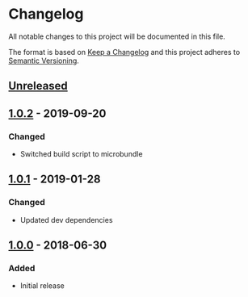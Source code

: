 # Changelog
All notable changes to this project will be documented in this file.

The format is based on [Keep a Changelog](http://keepachangelog.com/en/1.0.0/)
and this project adheres to [Semantic Versioning](http://semver.org/spec/v2.0.0.html).

## [Unreleased]

## [1.0.2] - 2019-09-20
### Changed
- Switched build script to microbundle

## [1.0.1] - 2019-01-28
### Changed
- Updated dev dependencies

## [1.0.0] - 2018-06-30
### Added
- Initial release

[Unreleased]: https://github.com/piotr-cz/redux-broadcast-middleware/compare/v1.0.2...HEAD
[1.0.2]: https://github.com/piotr-cz/redux-broadcast-middleware/compare/v1.0.1...v1.0.2
[1.0.1]: https://github.com/piotr-cz/redux-broadcast-middleware/compare/v1.0.0...v1.0.1
[1.0.0]: https://github.com/piotr-cz/redux-broadcast-middleware/releases/tag/v1.0.0
